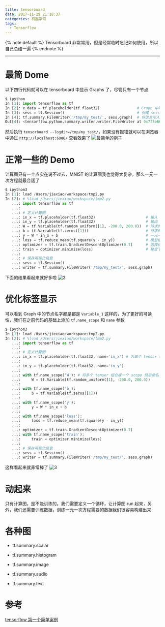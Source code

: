 ```yaml
---
title: tensorboard
date: 2017-11-29 21:18:37
categories: 机器学习
tags:
  - Tensorflow
---
```


<!-- 文章开头都用它了，整齐才好看 -->
{% note default %}
Tensorboard 非常常用，但是经常临时忘记如何使用，所以自己总结一遍
{% endnote %}

<!--more-->

---

# 最简 Dome
以下四行代码就可以在 tensorboard 中显示 Graphs 了，尽管只有一个节点
```python
$ ipython
In [1]: import tensorflow as tf
In [2]: x_data = tf.placeholder(tf.float32)                 # Graph 中唯一的节点
In [3]: sess = tf.Session()                                 # 创建 session
In [4]: tf.summary.FileWriter('/tmp/my_test/', sess.graph)  # 将信息写入指定目录
Out[4]: <tensorflow.python.summary.writer.writer.FileWriter at 0x7f3e60027320>
```
然后执行 ``tensorboard --logdir=/tmp/my_test/``，如果没有报错就可以在浏览器中通过 ``http://localhost:6006/`` 查看效果了
![最简单的例子](/images/Tensorboard/1.png)

# 正常一些的 Demo
计算图只有一个点实在说不过去，MNIST 的计算图我也觉得太复杂，那么一元一次方程就最合适了
```python
$ ipython3
In [1]: load /Users/jiexiao/workspace/tmp2.py
In [2]: # %load /Users/jiexiao/workspace/tmp2.py
   ...: import tensorflow as tf
   ...:
   ...: # 定义计算图
   ...: in_x = tf.placeholder(tf.float32)                       # 输入
   ...: in_y = tf.placeholder(tf.float32)                       # 输出
   ...: W = tf.Variable(tf.random_uniform([1], -200.0, 200.0))  # 待求的斜率
   ...: b = tf.Variable(tf.zeros([1]))                          # 待求的偏置
   ...: y = W * in_x + b                                        # 一元一次方程
   ...: loss = tf.reduce_mean(tf.square(y - in_y))              # 模型根据 in_x 计算出的 y 真实的输出 in_y 的差值
   ...: optimizer = tf.train.GradientDescentOptimizer(0.7)      # 选择优化函数
   ...: train = optimizer.minimize(loss)                        # 梯度下降，使 W 和 b 不断逼近真实值
   ...:
   ...: # 保存可视化信息
   ...: sess = tf.Session()
   ...: writer = tf.summary.FileWriter('/tmp/my_test/', sess.graph)
```
下面的结果看起来就好多啦
![2](/images/Tensorboard/2.png)

# 优化标签显示
可以看到 Graph 中的节点名字都是都是 ``Variable_1`` 这样的，为了更好的可读性，我们在之前代码的基础上添加 ``tf.name_scope`` 和 ``name`` 参数
```python
$ ipython3
In [1]: load /Users/jiexiao/workspace/tmp2.py
In [2]: # %load /Users/jiexiao/workspace/tmp2.py
   ...: import tensorflow as tf
   ...:
   ...: # 定义计算图
   ...: in_x = tf.placeholder(tf.float32, name='in_x') # 为单个 tensor 命名
   ...:
   ...: in_y = tf.placeholder(tf.float32, name='in_y')
   ...:
   ...: with tf.name_scope('W'): # 将多个 tensor 组合成一个 scope 然后命名
   ...:     W = tf.Variable(tf.random_uniform([1], -200.0, 200.0))
   ...:
   ...: with tf.name_scope('b'):
   ...:     b = tf.Variable(tf.zeros([1]))
   ...:
   ...: with tf.name_scope('y'):
   ...:     y = W * in_x + b
   ...:
   ...: with tf.name_scope('loss'):
   ...:     loss = tf.reduce_mean(tf.square(y - in_y))
   ...:
   ...: optimizer = tf.train.GradientDescentOptimizer(0.7)
   ...: with tf.name_scope('train'):
   ...:     train = optimizer.minimize(loss)
   ...:
   ...: # 保存可视化信息
   ...: sess = tf.Session()
   ...: writer = tf.summary.FileWriter('/tmp/my_test/', sess.graph)
```
这样看起来就非常棒了
![3](/images/Tensorboard/3.png)

# 动起来
只有计算图，是不能训练的，我们需要定义一个循环，让计算图 run 起来，另外，我们还需要训练数据，训练一元一次方程需要的数据我们很容易构建出来

# 各种图
* tf.summary.scalar
* tf.summary.histogram

* tf.summary.image
* tf.summary.audio
* tf.summary.text

# 参考
[tensorflow 第一个简单案例](http://www.jianshu.com/p/d6606d9204c2)
